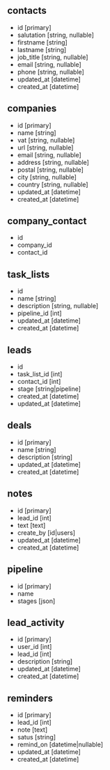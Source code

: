 ## contacts
- id [primary]
- salutation [string, nullable]
- firstname [string]
- lastname [string]
- job_title [string, nullable]
- email [string, nullable]
- phone [string, nullable]
- updated_at [datetime]
- created_at [datetime]

## companies
- id [primary]
- name [string]
- vat [string, nullable]
- url [string, nullable]
- email [string, nullable]
- address [string, nullable]
- postal [string, nullable]
- city [string, nullable]
- country [string, nullable]
- updated_at [datetime]
- created_at [datetime]

## company_contact
- id
- company_id
- contact_id

## task_lists
- id
- name [string]
- description [string, nullable]
- pipeline_id [int]
- updated_at [datetime]
- created_at [datetime]

## leads
- id
- task_list_id [int]
- contact_id [int]
- stage [string|pipeline]
- created_at [datetime]
- updated_at [datetime]

## deals
- id [primary]
- name [string]
- description [string]
- updated_at [datetime]
- created_at [datetime]

## notes
- id [primary]
- lead_id [int]
- text [text]
- create_by [id|users]
- updated_at [datetime]
- created_at [datetime]

## pipeline
- id [primary]
- name
- stages [json]

## lead_activity
- id [primary]
- user_id [int]
- lead_id [int]
- description [string]
- updated_at [datetime]
- created_at [datetime]

## reminders
- id [primary]
- lead_id [int]
- note [text]
- satus [string]
- remind_on [datetime|nullable]
- updated_at [datetime]
- created_at [datetime]

